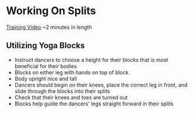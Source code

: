 # Working On Splits 
[Training Video](https://drive.google.com/file/d/1f0HO1N0sEe3r7MwcZxU7BDF4033WpzTu/view?usp=drive_link) ~2 minutes in length
## Utilizing Yoga Blocks
* Instruct dancers to choose a height for their blocks that is most beneficial for their bodies
* Blocks on either leg with hands on top of block
* Body upright nice and tall
* Dancers should begin on their knees, place the correct leg in front, and slide through the blocks into their splits
* Check that their knees and toes are turned out
* Blocks help guide the dancers' legs straight forward in their splits
  
